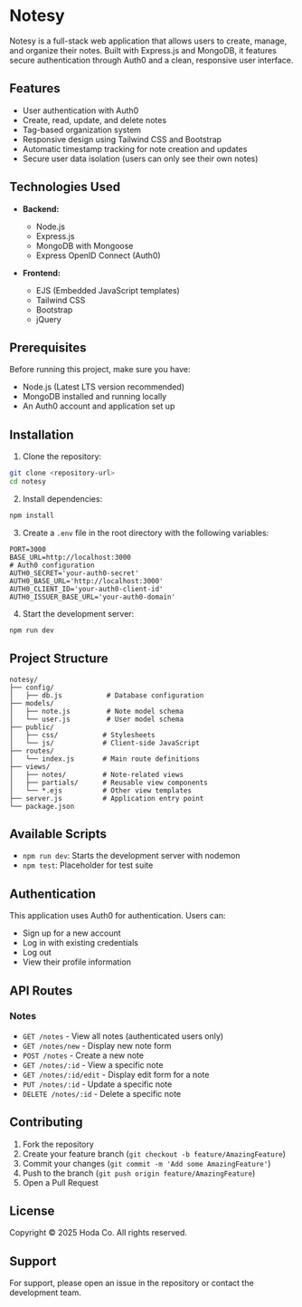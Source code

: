 # Notesy

Notesy is a full-stack web application that allows users to create, manage, and organize their notes. Built with Express.js and MongoDB, it features secure authentication through Auth0 and a clean, responsive user interface.

## Features

- User authentication with Auth0
- Create, read, update, and delete notes
- Tag-based organization system
- Responsive design using Tailwind CSS and Bootstrap
- Automatic timestamp tracking for note creation and updates
- Secure user data isolation (users can only see their own notes)

## Technologies Used

- **Backend:**
  - Node.js
  - Express.js
  - MongoDB with Mongoose
  - Express OpenID Connect (Auth0)

- **Frontend:**
  - EJS (Embedded JavaScript templates)
  - Tailwind CSS
  - Bootstrap
  - jQuery

## Prerequisites

Before running this project, make sure you have:

- Node.js (Latest LTS version recommended)
- MongoDB installed and running locally
- An Auth0 account and application set up

## Installation

1. Clone the repository:
```bash
git clone <repository-url>
cd notesy
```

2. Install dependencies:
```bash
npm install
```

3. Create a `.env` file in the root directory with the following variables:
```
PORT=3000
BASE_URL=http://localhost:3000
# Auth0 configuration
AUTH0_SECRET='your-auth0-secret'
AUTH0_BASE_URL='http://localhost:3000'
AUTH0_CLIENT_ID='your-auth0-client-id'
AUTH0_ISSUER_BASE_URL='your-auth0-domain'
```

4. Start the development server:
```bash
npm run dev
```

## Project Structure

```
notesy/
├── config/
│   ├── db.js           # Database configuration
├── models/
│   ├── note.js         # Note model schema
│   └── user.js         # User model schema
├── public/
│   ├── css/           # Stylesheets
│   └── js/            # Client-side JavaScript
├── routes/
│   └── index.js       # Main route definitions
├── views/
│   ├── notes/         # Note-related views
│   ├── partials/      # Reusable view components
│   └── *.ejs          # Other view templates
├── server.js          # Application entry point
└── package.json
```

## Available Scripts

- `npm run dev`: Starts the development server with nodemon
- `npm test`: Placeholder for test suite

## Authentication

This application uses Auth0 for authentication. Users can:
- Sign up for a new account
- Log in with existing credentials
- Log out
- View their profile information

## API Routes

### Notes
- `GET /notes` - View all notes (authenticated users only)
- `GET /notes/new` - Display new note form
- `POST /notes` - Create a new note
- `GET /notes/:id` - View a specific note
- `GET /notes/:id/edit` - Display edit form for a note
- `PUT /notes/:id` - Update a specific note
- `DELETE /notes/:id` - Delete a specific note

## Contributing

1. Fork the repository
2. Create your feature branch (`git checkout -b feature/AmazingFeature`)
3. Commit your changes (`git commit -m 'Add some AmazingFeature'`)
4. Push to the branch (`git push origin feature/AmazingFeature`)
5. Open a Pull Request

## License

Copyright © 2025 Hoda Co. All rights reserved.

## Support

For support, please open an issue in the repository or contact the development team.
